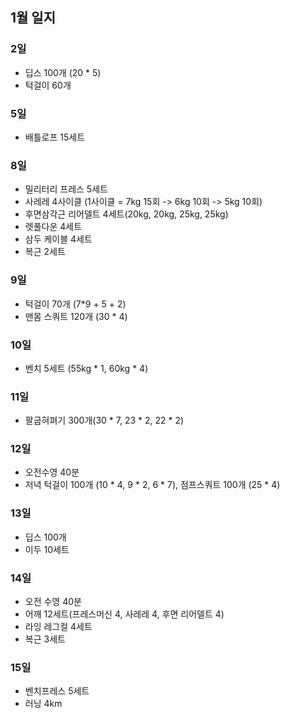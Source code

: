 ## 1월 일지

### 2일
- 딥스 100개 (20 * 5)
- 턱걸이 60개

### 5일 
- 배틀로프 15세트

### 8일
- 밀리터리 프레스 5세트
- 사레레 4사이클 (1사이클 = 7kg 15회 -> 6kg 10회 -> 5kg 10회)
- 후면삼각근 리어델트 4세트(20kg, 20kg, 25kg, 25kg)
- 렛풀다운 4세트
- 삼두 케이블 4세트
- 복근 2세트

### 9일
- 턱걸이 70개 (7*9 + 5 + 2)
- 맨몸 스쿼트 120개 (30 * 4)

### 10일
- 벤치 5세트 (55kg * 1, 60kg * 4)

### 11일
- 팔굽혀펴기 300개(30 * 7, 23 * 2, 22 * 2)

### 12일
- 오전수영 40분
- 저녁 턱걸이 100개 (10 * 4, 9 * 2, 6 * 7), 점프스쿼트 100개 (25 * 4)

### 13일
- 딥스 100개
- 이두 10세트

### 14일
- 오전 수영 40분
- 어깨 12세트(프레스머신 4, 사레레 4, 후면 리어델트 4)
- 라잉 레그컬 4세트
- 복근 3세트

### 15일
- 벤치프레스 5세트
- 러닝 4km